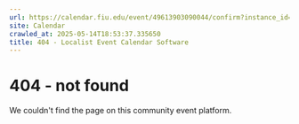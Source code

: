 ```yaml
---
url: https://calendar.fiu.edu/event/49613903090044/confirm?instance_id=49613903093117&return=https%3A%2F%2Fcalendar.fiu.edu%2Fcalendar%3Fevent_types%255B%255D%3D37290279036119
site: Calendar
crawled_at: 2025-05-14T18:53:37.335650
title: 404 - Localist Event Calendar Software
---
```


# 404 - not found
We couldn't find the page on this community event platform.
